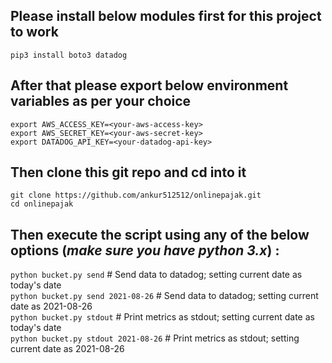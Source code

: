 ## Please install below modules first for this project to work

`pip3 install boto3 datadog`

## After that please export below environment variables as per your choice

`export AWS_ACCESS_KEY=<your-aws-access-key>`  
`export AWS_SECRET_KEY=<your-aws-secret-key>`  
`export DATADOG_API_KEY=<your-datadog-api-key>`

## Then clone this git repo and cd into it

`git clone https://github.com/ankur512512/onlinepajak.git`  
`cd onlinepajak`

## Then execute the script using any of the below options (*make sure you have python 3.x*) :

`python bucket.py send` # Send data to datadog; setting current date as today's date  
`python bucket.py send 2021-08-26` # Send data to datadog; setting current date as 2021-08-26  
`python bucket.py stdout` # Print metrics as stdout; setting current date as today's date  
`python bucket.py stdout 2021-08-26` # Print metrics as stdout; setting current date as 2021-08-26

